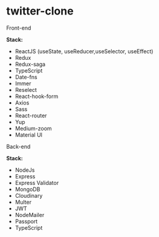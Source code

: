 # twitter-clone

Front-end

**Stack:**

- ReactJS (useState, useReducer,useSelector, useEffect)
- Redux
- Redux-saga
- TypeScript
- Date-fns
- Immer
- Reselect
- React-hook-form
- Axios
- Sass
- React-router
- Yup
- Medium-zoom
- Material UI

Back-end

**Stack:**

- NodeJs
- Express
- Express Validator
- MongoDB
- Cloudinary
- Multer
- JWT
- NodeMailer
- Passport
- TypeScript

